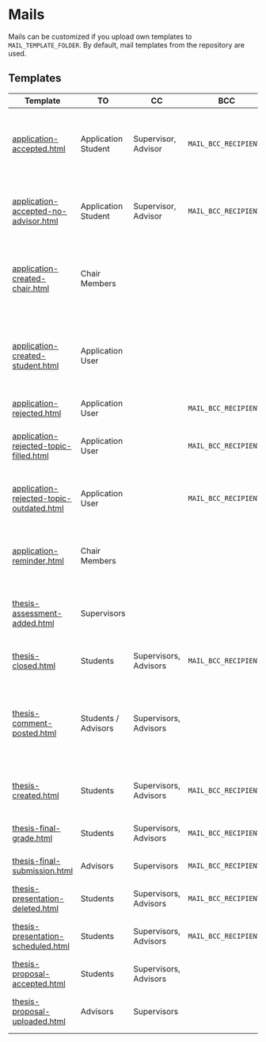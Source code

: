 # Mails

Mails can be customized if you upload own templates to `MAIL_TEMPLATE_FOLDER`.
By default, mail templates from the repository are used.

## Templates

| Template                                                                                                      | TO                  | CC                    | BCC                   | Description                                                                  |
|---------------------------------------------------------------------------------------------------------------|---------------------|-----------------------|-----------------------|------------------------------------------------------------------------------|
| [application-accepted.html](../server/mail-templates/application-accepted.html)                               | Application Student | Supervisor, Advisor   | `MAIL_BCC_RECIPIENTS` | Application was accepted with different advisor and supervisor               |
| [application-accepted-no-advisor.html](../server/mail-templates/application-accepted-no-advisor.html)         | Application Student | Supervisor, Advisor   | `MAIL_BCC_RECIPIENTS` | Application was accepted with same advisor and supervisor                    |
| [application-created-chair.html](../server/mail-templates/application-created-chair.html)                     | Chair Members       |                       |                       | All supervisors and advisors get a summary about a new application           |
| [application-created-student.html](../server/mail-templates/application-created-student.html)                 | Application User    |                       |                       | Confirmation email to the applying student when application was submitted    |
| [application-rejected.html](../server/mail-templates/application-rejected.html)                               | Application User    |                       | `MAIL_BCC_RECIPIENTS` | Application was rejected                                                     |
| [application-rejected-topic-filled.html](../server/mail-templates/application-rejected-topic-filled.html)     | Application User    |                       | `MAIL_BCC_RECIPIENTS` | Application was rejected because topic was closed                            |
| [application-rejected-topic-outdated.html](../server/mail-templates/application-rejected-topic-outdated.html) | Application User    |                       | `MAIL_BCC_RECIPIENTS` | Application was rejected because topic is outdated                           |
| [application-reminder.html](../server/mail-templates/application-reminder.html)                               | Chair Members       |                       |                       | Weekly email if there are more than 10 unreviewed applications               |
| [thesis-assessment-added.html](../server/mail-templates/thesis-assessment-added.html)                         | Supervisors         |                       |                       | Assessment was added to a submitted thesis                                   |
| [thesis-closed.html](../server/mail-templates/thesis-closed.html)                                             | Students            | Supervisors, Advisors | `MAIL_BCC_RECIPIENTS` | Thesis was closed before completion                                          |
| [thesis-comment-posted.html](../server/mail-templates/thesis-comment-posted.html)                             | Students / Advisors | Supervisors, Advisors |                       | New comment on a thesis. TO depends whether its a student or advisor comment |
| [thesis-created.html](../server/mail-templates/thesis-created.html)                                           | Students            | Supervisors, Advisors | `MAIL_BCC_RECIPIENTS` | New thesis was created and assigned to a student                             |
| [thesis-final-grade.html](../server/mail-templates/thesis-final-grade.html)                                   | Students            | Supervisors, Advisors | `MAIL_BCC_RECIPIENTS` | Final grade was added to a thesis                                            |
| [thesis-final-submission.html](../server/mail-templates/thesis-final-submission.html)                         | Advisors            | Supervisors           | `MAIL_BCC_RECIPIENTS` | Student submitted final thesis                                               |
| [thesis-presentation-deleted.html](../server/mail-templates/thesis-presentation-deleted.html)                 | Students            | Supervisors, Advisors | `MAIL_BCC_RECIPIENTS` | Scheduled presentation was deleted                                           |
| [thesis-presentation-scheduled.html](../server/mail-templates/thesis-presentation-scheduled.html)             | Students            | Supervisors, Advisors | `MAIL_BCC_RECIPIENTS` | New presentation was scheduled                                               |
| [thesis-proposal-accepted.html](../server/mail-templates/thesis-proposal-accepted.html)                       | Students            | Supervisors, Advisors |                       | Proposal was accepted                                                        |
| [thesis-proposal-uploaded.html](../server/mail-templates/thesis-proposal-uploaded.html)                       | Advisors            | Supervisors           |                       | Student uploaded new proposal                                                |